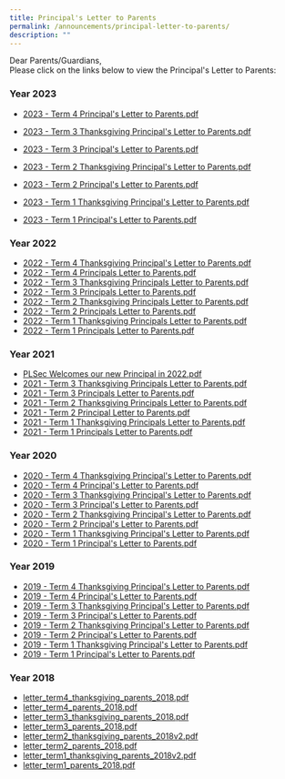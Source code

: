 ```yaml
---
title: Principal's Letter to Parents
permalink: /announcements/principal-letter-to-parents/
description: ""
---
```

Dear Parents/Guardians,&nbsp;  
Please click on the links below to view the Principal's Letter to Parents:  
  
### Year 2023

* [2023 - Term 4 Principal's Letter to Parents.pdf](/files/2023%20-%20term%204%20principal's%20letter%20to%20parents%20(final).pdf)

* [2023 - Term 3 Thanksgiving Principal's Letter to Parents.pdf](/files/2023%20-%20term%203%20thanksgiving%20principal's%20letter%20to%20parents.pdf)

* [2023 - Term 3 Principal's Letter to Parents.pdf](/files/2023%20-%20term%203%20principals%20letter%20to%20parents.pdf)

* [2023 - Term 2 Thanksgiving Principal's Letter to Parents.pdf](/files/2023%20-%20term%202%20thanksgiving%20principals%20letter%20to%20parents.pdf)

* [2023 - Term 2 Principal's Letter to Parents.pdf](/files/2023%20-%20Term%202%20Principals%20Letter%20to%20Parents.pdf)

* [2023 - Term 1 Thanksgiving Principal's Letter to Parents.pdf](/files/2023%20-%20Term%201%20Thanksgiving%20Principals%20Letter%20to%20Parents.pdf)<br>
* [2023 - Term 1 Principal's Letter to Parents.pdf](/files/2023%20-%20Term%201%20Principals%20Letter%20to%20Parents.pdf)<br>

### Year 2022

* [2022 - Term 4 Thanksgiving Principal's Letter to Parents.pdf](/files/2022%20-%20Term%204%20Thanksgiving%20Principals%20Letter%20to%20Parents.pdf)
* [2022 - Term 4 Principals Letter to Parents.pdf](/files/2022%20-%20Term%204%20Principals%20Letter%20to%20Parents.pdf)
* [2022 - Term 3 Thanksgiving Principals Letter to Parents.pdf](/files/2022%20-%20Term%203%20Thanksgiving%20Principals%20Letter%20to%20Parents.pdf)
* [2022 - Term 3 Principals Letter to Parents.pdf](/files/2022%20-%20Term%203%20Principals%20Letter%20to%20Parents.pdf)
* [2022 - Term 2 Thanksgiving Principals Letter to Parents.pdf](/files/2022%20-%20Term%202%20Thanksgiving%20Principals%20Letter%20to%20Parents.pdf)
* [2022 - Term 2 Principals Letter to Parents.pdf](/files/2022%20-%20Term%202%20Principals%20Letter%20to%20Parents.pdf)
* [2022 - Term 1 Thanksgiving Principals Letter to Parents.pdf](/files/2022%20-%20Term%201%20Thanksgiving%20Principals%20Letter%20to%20Parents.pdf)
* [2022 - Term 1 Principals Letter to Parents.pdf](/files/2022%20-%20Term%201%20Principals%20Letter%20to%20Parents.pdf)

### Year 2021

* [PLSec Welcomes our new Principal in 2022.pdf](/files/PLSec%20Welcomes%20our%20new%20Principal%20in%202022.pdf)
* [2021 - Term 3 Thanksgiving Principals Letter to Parents.pdf](/files/2021%20-%20Term%203%20Thanksgiving%20Principals%20Letter%20to%20Parents.pdf)
* [2021 - Term 3 Principals Letter to Parents.pdf](/files/2021%20-%20Term%203%20Principals%20Letter%20to%20Parents.pdf)
* [2021 - Term 2 Thanksgiving Principals Letter to Parents.pdf](/files/2021%20-%20Term%202%20Thanksgiving%20Principals%20Letter%20to%20Parents.pdf)
* [2021 - Term 2 Principal Letter to Parents.pdf](/files/2021%20-%20Term%202%20Principal%20Letter%20to%20Parents.pdf)
* [2021 - Term 1 Thanksgiving Principals Letter to Parents.pdf](/files/2021%20-%20Term%201%20Thanksgiving%20Principals%20Letter%20to%20Parents.pdf)
* [2021 - Term 1 Principals Letter to Parents.pdf](/files/2021%20-%20Term%201%20Principals%20Letter%20to%20Parents.pdf)

### Year 2020

* [2020 - Term 4 Thanksgiving Principal's Letter to Parents.pdf](/files/2020%20-%20Term%204%20Thanksgiving%20Principal's%20Letter%20to%20Parents.pdf)
* [2020 - Term 4 Principal's Letter to Parents.pdf](/files/2020%20-%20Term%204%20Principal's%20Letter%20to%20Parents_v2.pdf)
* [2020 - Term 3 Thanksgiving Principal's Letter to Parents.pdf](/files/2020%20-%20Term%203%20Thanksgiving%20Principal's%20Letter%20to%20Parents.pdf)
* [2020 - Term 3 Principal's Letter to Parents.pdf](/files/2020%20-%20Term%203%20Principal's%20Letter%20to%20Parents.pdf)
* [2020 - Term 2 Thanksgiving Principal's Letter to Parents.pdf](/files/2020%20-%20Term%202%20Thanksgiving%20Principal's%20Letter%20to%20Parents.pdf)
* [2020 - Term 2 Principal's Letter to Parents.pdf](/files/2020%20-%20Term%202%20Principal's%20Letter%20to%20Parents.pdf)
* [2020 - Term 1 Thanksgiving Principal's Letter to Parents.pdf](/files/2020%20-%20Term%201%20Thanksgiving%20Principal's%20Letter%20to%20Parents.pdf)
* [2020 - Term 1 Principal's Letter to Parents.pdf](/files/2020%20-%20Term%201%20Principal's%20Letter%20to%20Parents.pdf)

### Year 2019

* [2019 - Term 4 Thanksgiving Principal's Letter to Parents.pdf](/files/2019%20-%20Term%204%20Thanksgiving%20Principal's%20Letter%20to%20Parents.pdf)
* [2019 - Term 4 Principal's Letter to Parents.pdf](/files/2019%20-%20Term%204%20Principal's%20Letter%20to%20Parents.pdf)
* [2019 - Term 3 Thanksgiving Principal's Letter to Parents.pdf](/files/2019%20-%20Term%203%20Thanksgiving%20Principal's%20Letter%20to%20Parents.pdf)
* [2019 - Term 3 Principal's Letter to Parents.pdf](/files/2019%20-%20Term%203%20Principal's%20Letter%20to%20Parents.pdf)
* [2019 - Term 2 Thanksgiving Principal's Letter to Parents.pdf](/files/2019%20-%20Term%202%20Thanksgiving%20Principal's%20Letter%20to%20Parents.pdf)
* [2019 - Term 2 Principal's Letter to Parents.pdf](/files/2019%20-%20Term%202%20Principal's%20Letter%20to%20Parents.pdf)
* [2019 - Term 1 Thanksgiving Principal's Letter to Parents.pdf](/files/2019%20-%20Term%201%20Thanksgiving%20Principal's%20Letter%20to%20Parents.pdf)
* [2019 - Term 1 Principal's Letter to Parents.pdf](/files/2019%20-%20Term%201%20Principal's%20Letter%20to%20Parents.pdf)

### Year 2018

* [letter_term4_thanksgiving_parents_2018.pdf](/files/letter_term4_thanksgiving_parents_2018.pdf)
* [letter_term4_parents_2018.pdf](/files/letter_term4_parents_2018.pdf)
* [letter_term3_thanksgiving_parents_2018.pdf](/files/letter_term3_thanksgiving_parents_2018.pdf)
* [letter_term3_parents_2018.pdf](/files/letter_term3_parents_2018.pdf)
* [letter_term2_thanksgiving_parents_2018v2.pdf](/files/letter_term2_thanksgiving_parents_2018v2.pdf)
* [letter_term2_parents_2018.pdf](/files/letter_term2_parents_2018.pdf)
* [letter_term1_thanksgiving_parents_2018v2.pdf](/files/letter_term1_thanksgiving_parents_2018v2.pdf)
* [letter_term1_parents_2018.pdf](/files/letter_term1_parents_2018.pdf)